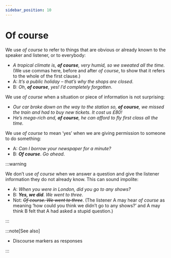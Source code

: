 ```yaml
---
sidebar_position: 10
---
```


# Of course

We use *of course* to refer to things that are obvious or already known to the speaker and listener, or to everybody:

- *A tropical climate is, **of course**, very humid, so we sweated all the time.* (We use commas here, before and after *of course*, to show that it refers to the whole of the first clause.)
- A: *It’s a public holiday – that’s why the shops are closed*.
- B: *Oh*, ***of course***, *yes! I’d completely forgotten*.

We use *of course* when a situation or piece of information is not surprising:

- *Our car broke down on the way to the station so, **of course**, we missed the train and had to buy new tickets. It cost us £80!*
- *He’s mega-rich and, **of course**, he can afford to fly first class all the time.*

We use *of course* to mean ‘yes’ when we are giving permission to someone to do something:

- A: *Can I borrow your newspaper for a minute?*
- B: ***Of course***. *Go ahead*.

:::warning

We don’t use *of course* when we answer a question and give the listener information they do not already know. This can sound impolite:

- A: *When you were in London, did you go to any shows?*
- B: ***Yes, we did***. *We went to three*.
- Not: *~~Of course. We went to three~~*. (The listener A may hear *of course* as meaning ‘how could you think we didn’t go to any shows?’ and A may think B felt that A had asked a stupid question.)

:::

:::note[See also]

- Discourse markers as responses

:::
